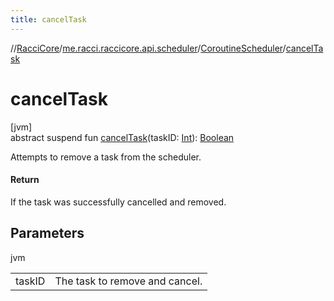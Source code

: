 ```yaml
---
title: cancelTask
---
```

//[RacciCore](../../../index.html)/[me.racci.raccicore.api.scheduler](../index.html)/[CoroutineScheduler](index.html)/[cancelTask](cancel-task.html)



# cancelTask



[jvm]\
abstract suspend fun [cancelTask](cancel-task.html)(taskID: [Int](https://kotlinlang.org/api/latest/jvm/stdlib/kotlin/-int/index.html)): [Boolean](https://kotlinlang.org/api/latest/jvm/stdlib/kotlin/-boolean/index.html)



Attempts to remove a task from the scheduler.



#### Return



If the task was successfully cancelled and removed.



## Parameters


jvm

| | |
|---|---|
| taskID | The task to remove and cancel. |




